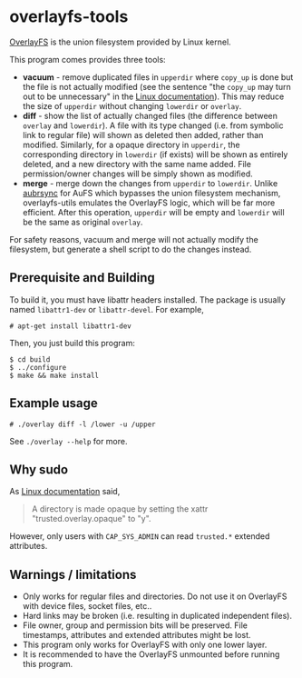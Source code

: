 overlayfs-tools
========

[OverlayFS](https://www.kernel.org/doc/Documentation/filesystems/overlayfs.txt) is the union filesystem provided by Linux kernel.

This program comes provides three tools:
- **vacuum** - remove duplicated files in `upperdir` where `copy_up` is done but the file is not actually modified (see the sentence "the `copy_up` may turn out to be unnecessary" in the [Linux documentation](https://www.kernel.org/doc/Documentation/filesystems/overlayfs.txt)). This may reduce the size of `upperdir` without changing `lowerdir` or `overlay`.
- **diff** - show the list of actually changed files (the difference between `overlay` and `lowerdir`). A file with its type changed (i.e. from symbolic link to regular file) will shown as deleted then added, rather than modified. Similarly, for a opaque directory in `upperdir`, the corresponding directory in `lowerdir` (if exists) will be shown as entirely deleted, and a new directory with the same name added. File permission/owner changes will be simply shown as modified.
- **merge** - merge down the changes from `upperdir` to `lowerdir`. Unlike [aubrsync](http://aufs.sourceforge.net/aufs2/brsync/README.txt) for AuFS which bypasses the union filesystem mechanism, overlayfs-utils emulates the OverlayFS logic, which will be far more efficient. After this operation, `upperdir` will be empty and `lowerdir` will be the same as original `overlay`.

For safety reasons, vacuum and merge will not actually modify the filesystem, but generate a shell script to do the changes instead.

Prerequisite and Building
--------

To build it, you must have libattr headers installed. The package is usually named `libattr1-dev` or `libattr-devel`. For example,

    # apt-get install libattr1-dev

Then, you just build this program:

    $ cd build
    $ ../configure
    $ make && make install

Example usage
--------

    # ./overlay diff -l /lower -u /upper

See `./overlay --help` for more.

Why sudo
--------

As [Linux documentation](https://www.kernel.org/doc/Documentation/filesystems/overlayfs.txt) said, 

> A directory is made opaque by setting the xattr "trusted.overlay.opaque" to "y".

However, only users with `CAP_SYS_ADMIN` can read `trusted.*` extended attributes.

Warnings / limitations
--------

- Only works for regular files and directories. Do not use it on OverlayFS with device files, socket files, etc..
- Hard links may be broken (i.e. resulting in duplicated independent files).
- File owner, group and permission bits will be preserved. File timestamps, attributes and extended attributes might be lost. 
- This program only works for OverlayFS with only one lower layer.
- It is recommended to have the OverlayFS unmounted before running this program.
